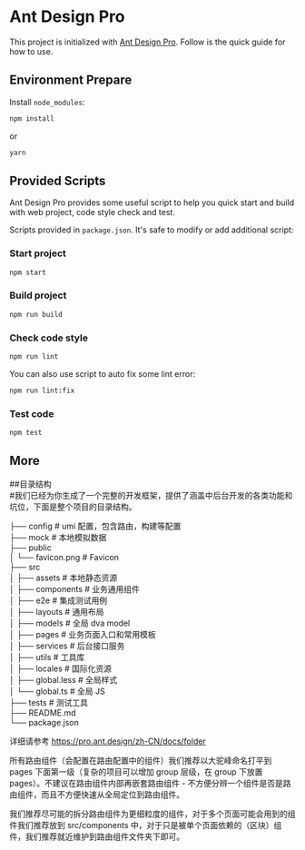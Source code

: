 # Ant Design Pro

This project is initialized with [Ant Design Pro](https://pro.ant.design). Follow is the quick guide for how to use.

## Environment Prepare

Install `node_modules`:

```bash
npm install
```

or

```bash
yarn
```

## Provided Scripts

Ant Design Pro provides some useful script to help you quick start and build with web project, code style check and test.

Scripts provided in `package.json`. It's safe to modify or add additional script:

### Start project

```bash
npm start
```

### Build project

```bash
npm run build
```

### Check code style

```bash
npm run lint
```

You can also use script to auto fix some lint error:

```bash
npm run lint:fix
```

### Test code

```bash
npm test
```

## More

##目录结构  
#我们已经为你生成了一个完整的开发框架，提供了涵盖中后台开发的各类功能和坑位，下面是整个项目的目录结构。  

├── config                   # umi 配置，包含路由，构建等配置  
├── mock                     # 本地模拟数据  
├── public  
│   └── favicon.png          # Favicon  
├── src  
│   ├── assets               # 本地静态资源  
│   ├── components           # 业务通用组件  
│   ├── e2e                  # 集成测试用例  
│   ├── layouts              # 通用布局  
│   ├── models               # 全局 dva model  
│   ├── pages                # 业务页面入口和常用模板  
│   ├── services             # 后台接口服务  
│   ├── utils                # 工具库  
│   ├── locales              # 国际化资源  
│   ├── global.less          # 全局样式  
│   └── global.ts            # 全局 JS  
├── tests                    # 测试工具  
├── README.md  
└── package.json  
  

详细请参考 https://pro.ant.design/zh-CN/docs/folder

所有路由组件（会配置在路由配置中的组件）我们推荐以大驼峰命名打平到 pages 下面第一级（复杂的项目可以增加 group 层级，在 group 下放置 pages）。不建议在路由组件内部再嵌套路由组件 - 不方便分辨一个组件是否是路由组件，而且不方便快速从全局定位到路由组件。

我们推荐尽可能的拆分路由组件为更细粒度的组件，对于多个页面可能会用到的组件我们推荐放到 src/components 中，对于只是被单个页面依赖的（区块）组件，我们推荐就近维护到路由组件文件夹下即可。

